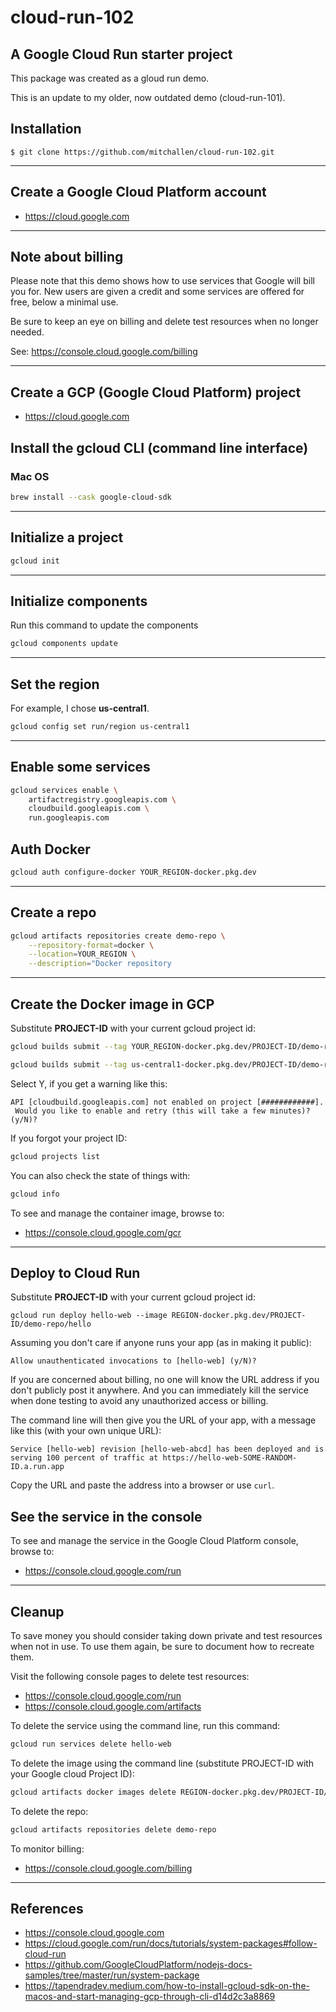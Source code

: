 cloud-run-102
==
A Google Cloud Run starter project
--

This package was created as a gloud run demo.

This is an update to my older, now outdated demo (cloud-run-101).

## Installation

    $ git clone https://github.com/mitchallen/cloud-run-102.git
  
* * *

## Create a Google Cloud Platform account

* https://cloud.google.com

* * *

## Note about billing

Please note that this demo shows how to use services that Google will bill you for.  New users are given a credit and some services are offered for free, below a minimal use.

Be sure to keep an eye on billing and delete test resources when no longer needed.

See: https://console.cloud.google.com/billing

* * *

## Create a GCP (Google Cloud Platform) project

* https://cloud.google.com

## Install the gcloud CLI (command line interface)

### Mac OS

```sh
brew install --cask google-cloud-sdk
```

* * *

## Initialize a project

```sh
gcloud init
```

* * *

## Initialize components

Run this command to update the components

```sh
gcloud components update
```

* * *

## Set the region

For example, I chose __us-central1__.

```sh
gcloud config set run/region us-central1
```

* * *

## Enable some services

```sh
gcloud services enable \
    artifactregistry.googleapis.com \
    cloudbuild.googleapis.com \
    run.googleapis.com
```

## Auth Docker

```sh
gcloud auth configure-docker YOUR_REGION-docker.pkg.dev
```

* * *

## Create a repo

```sh
gcloud artifacts repositories create demo-repo \
    --repository-format=docker \
    --location=YOUR_REGION \
    --description="Docker repository
```


* * *

## Create the Docker image in GCP

Substitute __PROJECT-ID__ with your current gcloud project id:

```sh
gcloud builds submit --tag YOUR_REGION-docker.pkg.dev/PROJECT-ID/demo-repo/hello

gcloud builds submit --tag us-central1-docker.pkg.dev/PROJECT-ID/demo-repo/hello
```

Select Y, if you get a warning like this:

```
API [cloudbuild.googleapis.com] not enabled on project [############].
 Would you like to enable and retry (this will take a few minutes)? 
(y/N)?
```

If you forgot your project ID:

```sh
gcloud projects list
```

You can also check the state of things with:

```sh
gcloud info
```

To see and manage the container image, browse to:

* https://console.cloud.google.com/gcr

* * *

## Deploy to Cloud Run

Substitute __PROJECT-ID__ with your current gcloud project id:

```
gcloud run deploy hello-web --image REGION-docker.pkg.dev/PROJECT-ID/demo-repo/hello
```

Assuming you don't care if anyone runs your app (as in making it public):

```
Allow unauthenticated invocations to [hello-web] (y/N)?
```

If you are concerned about billing, no one will know the URL address if you don't publicly post it anywhere.  And you can immediately kill the service when done testing to avoid any unauthorized access or billing.

The command line will then give you the URL of your app, with a message like this (with your own unique URL):

```
Service [hello-web] revision [hello-web-abcd] has been deployed and is serving 100 percent of traffic at https://hello-web-SOME-RANDOM-ID.a.run.app
```

Copy the URL and paste the address into a browser or use `curl`.

## See the service in the console

To see and manage the service in the Google Cloud Platform console, browse to:

* https://console.cloud.google.com/run

* * *

## Cleanup

To save money you should consider taking down private and test resources when not in use.  To use them again, be sure to document how to recreate them.

Visit the following console pages to delete test resources:

* https://console.cloud.google.com/run
* https://console.cloud.google.com/artifacts

To delete the service using the command line, run this command:

```sh
gcloud run services delete hello-web
```

To delete the image using the command line (substitute PROJECT-ID with your Google cloud Project ID):

```sh
gcloud artifacts docker images delete REGION-docker.pkg.dev/PROJECT-ID/demo-repo/hello
```

To delete the repo:

```sh
gcloud artifacts repositories delete demo-repo
```

To monitor billing:

* https://console.cloud.google.com/billing

* * * 

## References

* https://console.cloud.google.com
* https://cloud.google.com/run/docs/tutorials/system-packages#follow-cloud-run
* https://github.com/GoogleCloudPlatform/nodejs-docs-samples/tree/master/run/system-package
* https://tapendradev.medium.com/how-to-install-gcloud-sdk-on-the-macos-and-start-managing-gcp-through-cli-d14d2c3a8869


